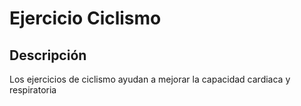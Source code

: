 # Ejercicio Ciclismo

## Descripción
Los ejercicios de ciclismo ayudan a mejorar la capacidad cardiaca y respiratoria